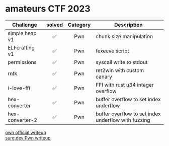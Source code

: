 # amateurs CTF 2023

| Challenge | solved | Category | Description | 
| --- | :---: | :---: | --- |
| simple heap v1 | ✅ | Pwn | chunk size manipulation | 
| ELFcrafting v1 | ✅ | Pwn | fexecve script | 
| permissions | ✅ | Pwn | syscall write to stdout | 
| rntk | ✅ | Pwn | ret2win with custom canary | 
| i-love-ffi | ✅ | Pwn | FFI with rust u34 integer overflow | 
| hex-converter | ✅ | Pwn | buffer overflow to set index underflow | 
| hex-converter-2 | ✅ | Pwn | buffer overflow to set index underflow with fuzzing | 

[own official writeup](https://amateurs.team/writeups/Pwn)        
[surg.dev Pwn writeup](https://surg.dev/amateurs23/)